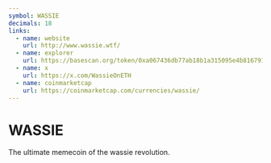 ```yaml
---
symbol: WASSIE
decimals: 18
links:
  - name: website
    url: http://www.wassie.wtf/
  - name: explorer
    url: https://basescan.org/token/0xa067436db77ab18b1a315095e4b816791609897c
  - name: x
    url: https://x.com/WassieOnETH
  - name: coinmarketcap
    url: https://coinmarketcap.com/currencies/wassie/
---
```


# WASSIE

The ultimate memecoin of the wassie revolution.
